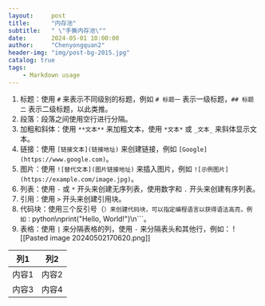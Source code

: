 ```yaml
---
layout:     post
title:      "内存池"
subtitle:   " \"手撕内存池\""
date:       2024-05-01 10:00:00
author:     "Chenyongquan2"
header-img: "img/post-bg-2015.jpg"
catalog: true
tags:
    - Markdown usage
---
```


1. 标题：使用 `#` 来表示不同级别的标题，例如 `# 标题一` 表示一级标题，`## 标题二` 表示二级标题，以此类推。
2. 段落：段落之间使用空行进行分隔。
3. 加粗和斜体：使用 `**文本**` 来加粗文本，使用 `*文本*` 或 `_文本_` 来斜体显示文本。
4. 链接：使用 `[链接文本](链接地址)` 来创建链接，例如 `[Google](https://www.google.com)`。
5. 图片：使用 `![替代文本](图片链接地址)` 来插入图片，例如 `![示例图片](https://example.com/image.jpg)`。
6. 列表：使用 `-` 或 `*` 开头来创建无序列表，使用数字和 `.` 开头来创建有序列表。
7. 引用：使用 `>` 开头来创建引用块。
8. 代码块：使用三个反引号（```）来创建代码块，可以指定编程语言以获得语法高亮，例如：```python\nprint("Hello, World!")\n```。
9. 表格：使用 `|` 来分隔表格的列，使用 `-` 来分隔表头和其他行，例如：
![[Pasted image 20240502170620.png]]

| 列1   | 列2   |
|-------|-------|
| 内容1 | 内容2 |
| 内容3 | 内容4 |

